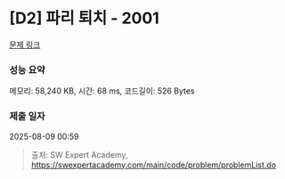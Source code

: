 # [D2] 파리 퇴치 - 2001 

[문제 링크](https://swexpertacademy.com/main/code/problem/problemDetail.do?contestProbId=AV5PzOCKAigDFAUq) 

### 성능 요약

메모리: 58,240 KB, 시간: 68 ms, 코드길이: 526 Bytes

### 제출 일자

2025-08-09 00:59



> 출처: SW Expert Academy, https://swexpertacademy.com/main/code/problem/problemList.do